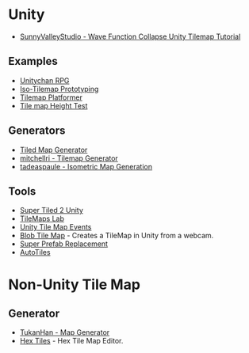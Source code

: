 # Unity

* [SunnyValleyStudio - Wave Function Collapse Unity Tilemap Tutorial](https://github.com/SunnyValleyStudio/WaveFunctionCollapseUnityTilemapTutorial)
## Examples
* [Unitychan RPG](https://github.com/terrehbyte/UnitychanRPG)
* [Iso-Tilemap Prototyping](https://github.com/Lasirena/Iso-Tilemap-Prototyping)
* [Tilemap Platformer](https://github.com/dr-matt-smith/unity-cookbook-2018-ch09-07-tilemap-platformer)
* [Tile map Height Test](https://github.com/creativitRy/TilemapHeightTest)
## Generators
* [Tiled Map Generator](https://github.com/patrickalfa/Tiled-Map-Generator)
* [mitchellri - Tilemap Generator](https://github.com/mitchellri/unity-tilemap-generator)
* [tadeaspaule - Isometric Map Generation](https://github.com/tadeaspaule/unity-isometric-map-generation)

## Tools
* [Super Tiled 2 Unity](https://github.com/Seanba/SuperTiled2Unity)
* [TileMaps Lab](https://github.com/swong839/TileMapsLab)
* [Unity Tile Map Events](https://github.com/NTWalkers/unitytilemapevents)
* [Blob Tile Map](https://github.com/bryanrtboy/BlobTileMap) - Creates a TileMap in Unity from a webcam. 
* [Super Prefab Replacement](https://github.com/Seanba/SuperPrefabReplacement)
* [AutoTiles](https://github.com/Inkwalker/AutoTiles)

# Non-Unity Tile Map

## Generator
* [TukanHan - Map Generator](https://github.com/TukanHan/Map-Generator)
* [Hex Tiles](https://github.com/RoryDungan/HexTiles) - Hex Tile Map Editor.
